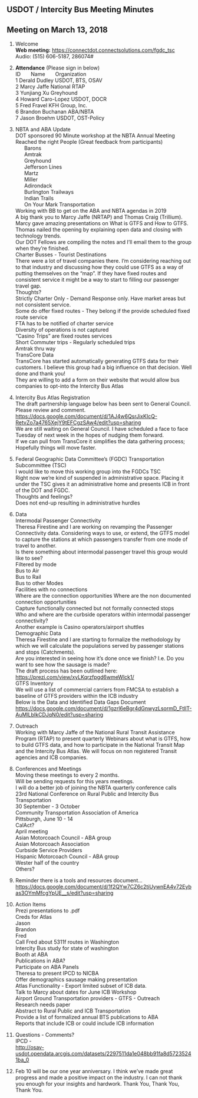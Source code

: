 
## USDOT / Intercity Bus Meeting Minutes     
## Meeting on March 13, 2018    

1. Welcome   
**Web meeting:**  https://connectdot.connectsolutions.com/fgdc_tsc   
Audio: (515) 606-5187, 286074#   

2. **Attendance** (Please sign in below)   
ID &nbsp; &nbsp; &nbsp; Name &nbsp; &nbsp; &nbsp; Organization     
1  Derald Dudley   USDOT, BTS, OSAV    
2  Marcy Jaffe   National RTAP   
3  Yunjiang Xu   Greyhound   
4  Howard Caro-Lopez   USDOT, DOCR   
5  Fred Fravel   KFH Group, Inc.  
6  Brandon Buchanan   ABA/NBTA  
7  Jason Broehm   USDOT, OST-Policy   

3. NBTA and ABA Update  
DOT sponsored 90 Minute workshop at the NBTA Annual Meeting  
Reached the right People (Great feedback from participants)   
&nbsp; &nbsp; &nbsp; Barons  
&nbsp; &nbsp; &nbsp; Amtrak  
&nbsp; &nbsp; &nbsp; Greyhound  
&nbsp; &nbsp; &nbsp; Jefferson Lines  
&nbsp; &nbsp; &nbsp; Martz  
&nbsp; &nbsp; &nbsp; Miller  
&nbsp; &nbsp; &nbsp; Adirondack  
&nbsp; &nbsp; &nbsp; Burlington Trailways  
&nbsp; &nbsp; &nbsp; Indian Trails  
&nbsp; &nbsp; &nbsp; On Your Mark Transportation  
Working with BB to get on the ABA and NBTA agendas in 2019   
A big thank you to Marcy Jaffe (NRTAP) and Thomas Craig (Trillium).  Marcy gave amazing presentations on What is GTFS and How to GTFS.    Thomas nailed the opening by explaining open data and closing with technology trends.  
Our DOT Fellows are compiling the notes and I’ll email them to the group when they’re finished.  
Charter Busses - Tourist Destinations  
There were a lot of travel companies there.  I’m considering reaching out to that industry and discussing how they could use GTFS as a way of putting themselves on the “map”.  If they have fixed routes and consistent service it might be a way to start to filling our passenger travel gap.  
Thoughts?  
Strictly Charter Only - Demand Response only.  Have market areas but not consistent service.  
Some do offer fixed routes - They belong if the provide scheduled fixed route service  
FTA has to be notified of charter service  
Diversity of operations is not captured  
“Casino Trips” are fixed routes services  
Short Commuter trips - Regularly scheduled trips  
Amtrak thru way  
TransCore Data  
TransCore has started automatically generating GTFS data for their customers.  I believe this group had a big influence on that decision.  Well done and thank you!  
They are willing to add a form on their website that would allow bus companies to opt-into the Intercity Bus Atlas  

4. Intercity Bus Atlas Registration  
The draft partnership language below has been sent to General Council.  Please review and comment.  
https://docs.google.com/document/d/1AJ4w6QsrJixKIcQ-RetvZo7a4765XejY9tEFCgzSAw4/edit?usp=sharing  
We are still waiting on General Council.  I have scheduled a face to face Tuesday of next week in the hopes of nudging them forward.  
If we can pull from TransCore it simplifies the data gathering process; Hopefully things will move faster.  

5. Federal Geographic Data Committee’s (FGDC) Transportation Subcommittee (TSC)  
I would like to move this working group into the FGDCs TSC  
Right now we’re kind of suspended in administrative space.  Placing it under the TSC gives it an administrative home and presents ICB in front of the DOT and FGDC.  
Thoughts and feelings?  
Does not end-up resulting in administrative hurdles  

6. Data  
Intermodal Passenger Connectivity  
Theresa Firestine and I are working on revamping the Passenger Connectivity data.  Considering ways to use, or extend, the GTFS model to capture the stations at which passengers transfer from one mode of travel to another.  
Is there something about intermodal passenger travel this group would like to see?  
Filtered by mode  
Bus to Air  
Bus to Rail  
Bus to other Modes  
Facilities with no connections  
Where are the connection opportunities 
Where are the non documented connection opportunities  
Capture functionally connected but not formally connected stops  
Who and where are the curbside operators within intermodal passenger connectivity?  
Another example is Casino operators/airport shuttles  
Demographic Data  
Theresa Firestine and I are starting to formalize the methodology by which we will calculate the populations served by passenger stations and stops (Catchments).  
Are you interested in seeing how it’s done once we finish?  I.e. Do you want to see how the sausage is made?  
The draft process has been outlined here: https://prezi.com/view/xyLKqrzfpgd6wmeWlck1/  
GTFS Inventory   
We will use a list of commercial carriers from FMCSA to establish a baseline of GTFS providers within the ICB industry  
Below is the Data and Identified Data Gaps Document  
https://docs.google.com/document/d/1gzrl6eBgr4dGnwyzLsormD_FtllT-AuMlLbIkCDJqN0/edit?usp=sharing  

7. Outreach  
Working with Marcy Jaffe of the National Rural Transit Assistance Program (RTAP) to present quarterly Webinars about what is GTFS, how to build GTFS data, and how to participate in the National Transit Map and the Intercity Bus Atlas.  We will focus on non registered Transit agencies and ICB companies.  

8. Conferences and Meetings  
Moving these meetings to every 2 months.   
Will be sending requests for this years meetings.  
I will do a better job of joining the NBTA quarterly conference calls  
23rd National Conference on Rural Public and Intercity Bus Transportation  
	30 September - 3 October  
Community Transportation Association of America  
	Pittsburgh, June 10 - 14  
CalAct?  
	April meeting  
Asian Motorcoach Council - ABA group  
Asian Motorcoach Association  
Curbside Service Providers  
Hispanic Motorcoach Council - ABA group  
Wester half of the country  
Others?  

9. Reminder there is a tools and resources document...  
https://docs.google.com/document/d/1f2QYw7CZ6c2tiUywnEA4v72Eybas3OYmMfcgYpUE__s/edit?usp=sharing  

10. Action Items  
Prezi presentations to .pdf  
Creds for Atlas  
Jason  
Brandon  
Fred  
Call Fred about 5311f routes in Washington  
Intercity Bus study for state of washington  
Booth at ABA  
Publications in ABA?  
Participate on ABA Panels  
Theresa to present IPCD to NICBA  
Offer demographics sausage making presentation  
Atlas Functionality - Export limited subset of ICB data.  
Talk to Marcy about dates for June ICB Workshop  
Airport Ground Transportation providers - GTFS - Outreach  
Research needs paper  
Abstract to Rural Public and ICB Transportation  
Provide a list of formalized annual BTS publications to ABA  
Reports that include ICB or could include ICB information  

11. Questions - Comments?  
IPCD -   
http://osav-usdot.opendata.arcgis.com/datasets/2297511da1e048bb91fa8d57235241ba_0  

12. Feb 10 will be our one year anniversary.  I think we’ve made great progress and made a positive impact on the industry.  I can not thank you enough for your insights and hardwork.  Thank You, Thank You, Thank You.   
